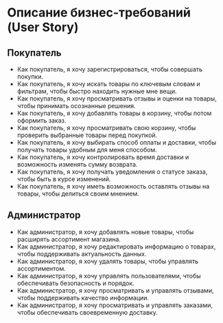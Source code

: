 # Описание бизнес-требований (User Story)

## Покупатель
- Как покупатель, я хочу зарегистрироваться, чтобы совершать покупки.
- Как покупатель, я хочу искать товары по ключевым словам и фильтрам, чтобы быстро находить нужные мне вещи.
- Как покупатель, я хочу просматривать отзывы и оценки на товары, чтобы принимать осознанные решения.
- Как покупатель, я хочу добавлять товары в корзину, чтобы потом оформить заказ.
- Как покупатель, я хочу просматривать свою корзину, чтобы проверить выбранные товары перед покупкой.
- Как покупатель, я хочу выбирать способ оплаты и доставки, чтобы получать товары удобным для меня способом.
- Как покупатель, я хочу контролировать время доставки и возможность изменять сумму возврата.
- Как покупатель, я хочу получать уведомления о статусе заказа, чтобы быть в курсе изменений.
- Как покупатель, я хочу иметь возможность оставлять отзывы на товары, чтобы делиться своим мнением.

## Администратор
- Как администратор, я хочу добавлять новые товары, чтобы расширять ассортимент магазина.
- Как администратор, я хочу редактировать информацию о товарах, чтобы поддерживать актуальность данных.
- Как администратор, я хочу удалять товары, чтобы управлять ассортиментом.
- Как администратор, я хочу управлять пользователями, чтобы обеспечивать безопасность и порядок.
- Как администратор, я хочу просматривать и управлять отзывами, чтобы поддерживать качество информации.
- Как администратор, я хочу просматривать и управлять заказами, чтобы обеспечивать своевременную доставку.
